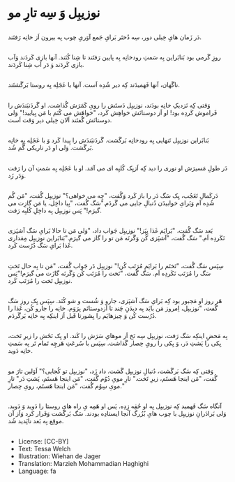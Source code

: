 # نوزیبِل وَ سِه تارِ مو

##
دَر زَمان هایِ خِیلی دور، سِه دُختَر بَرایِ جَمع آوَریِ چوب بِه بیرون اَز خانِه رَفتَند.

##
روزِ گَرمی بود بَنابَراین بِه سَمتِ رودخانِه بِه پایین رَفتَند تا شِنا کُنَند. آنها بازی کَردَند وَآب بازی کَردَند وَ دَر آب شِنا کَردَند.

##
ناگَهان، آنها فَهمیدَند کِه دیر شُدِه اَست. آنها با عَجَلِه بِه روستا بَرگَشتَند.

##
وَقتی کِه نَزدیکِ خانِه بودَند، نوزیبِل دَستَش را رویِ کَمَرَش گُذاشت. او گَردَنبَندَش را فَراموش کَردِه بود! او اَز دوستانَش خواهِش کَرد، "خواهَش می کُنَم با مَن بِیایید!" وَلی دوستانَش گُفتَند اَلان خِیلی دیر وَقت اَست.

##
بَنابَراین نوزیبِل تَنهایی بِه رودخانِه بَرگَشت. گَردَنبَندَش را پِیدا کَرد وَ با عَجَلِه بِه خانِه بَرگَشت. وَلی او دَر تاریکی گُم شُد.

##
دَر طولِ مَسیرَش او نوری را دید کِه اَزیِک کُلبِه ای می آمَد. او با عَجَلِه بِه سَمتِ آن را رَفت وَدَر زَد.

##
دَرکَمالِ تَعَجُب، یِک سَگ دَر را باز کَرد وَگُفت، "چِه می خواهی؟" نوزیبِل گُفت، "مَن گُم شُدِه اَم وَبَرایِ خوابیدَن دُنبالِ جایی می گَردَم."سَگ گُفت، "بِیا داخِل، یا مَن گازِت می گیرَم!" پَس نوزیبِل بِه داخِلِ کُلبِه رَفت.

##
بَعد سَگ گُفت، "بَرایَم غَذا بِپَز!" نوزیبِل جَواب داد، "وَلی مَن تا حالا بَرایِ سَگ آشپَزی نَکَردِه اَم." سَگ گُفت، "آشپَزی کُن وَگَرنَه مَن تو را گاز می گیرَم."بَنابَراین نوزیبِل مِقداری غَذا بَرایِ سَگ دُرُست کَرد.

##
سِپَس سَگ گُفت، "تَختَم را بَرایَم مُرَتَب کُن!" نوزیبِل دَر جَواب گُفت، "مَن تا بِه حال تَختِ سَگ را مُرَتَب نَکَردِه اَم. سَگ گُفت، "تَخت را مُرَتَب کُن وَگَرنَه گازَت می گیرَم!"پَس نوزیبِل تَخت را مُرَتَب کَرد.

##
هَر روز او مَجبور بود کِه بَرایِ سَگ آشپَزی، جارو وَ شُست و شو کُنَد. سِپَس یِک روز سَگ گُفت، "نوزیبِل، اِمروز مَن بایَد بِه دیدَنِ چَند تا اَزدوستانَم بِرَوَم. خانِه را جارو کُن، غَذا را دُرُست کُن وَ چیزهایَم را بِشورتا قَبل اَز اینکِه بِه خانِه بَرگَردَم.

##
بِه مَحضِ اینکِه سَگ رَفت، نوزیبِل سِه نَخ اَز موهایِ سَرَش را کَند. او یِک نَخَش را زیرِ تَخت، یِکی را پَشتِ دَر، وَ یِکی را رویِ حِصار گَذاشت. سِپَس با سُرعَتِ هَرچِه تَمام تَر بِه سَمتِ خانِه دَوید.

##
وَقتی کِه سَگ بَرگَشت، دُنبالِ نوزیبِل گَشت. داد زَد، "نوزیبِل تو کُجایی؟" اَوَلین تارَ مو گُفت، "مَن اینجا هَستَم، زیرِ تَخت." تارِ مویِ دُوُم گُفت، "مَن اینجا هَستَم، پَشتِ دَر" تارِ مویِ سِوُم گُفت، "مَن اینجا هَستَم، رویِ حِصار."

##
آنگاه سَگ فَهمید کِه نوزیبِل بِه او حُقِه زِدِه. پَس او هَمِه یِ راه هایِ روستا را دَوید وَ دَوید. وَلی بَرادَرانِ نوزیبِل با چوب هایِ بُزُرگ آنجا ایستادِه بودند. سَگ بَرگَشت وَفَرار کَرد وَاَز آن موقِع بِه بَعد ناپَدید شُد.

##
* License: [CC-BY]
* Text: Tessa Welch
* Illustration: Wiehan de Jager
* Translation: Marzieh Mohammadian Haghighi
* Language: fa
